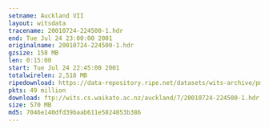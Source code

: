```yaml
---
setname: Auckland VII
layout: witsdata
tracename: 20010724-224500-1.hdr
end: Tue Jul 24 23:00:00 2001
originalname: 20010724-224500-1.hdr
gzsize: 158 MB
len: 0:15:00
start: Tue Jul 24 22:45:00 2001
totalwirelen: 2,518 MB
ripedownload: https://data-repository.ripe.net/datasets/wits-archive/pma/long/auck/7//20010724-224500-1.hdr.gz
pkts: 49 million
download: ftp://wits.cs.waikato.ac.nz/auckland/7/20010724-224500-1.hdr.gz
size: 570 MB
md5: 7046e140dfd39baab611e5824853b386
---
```

